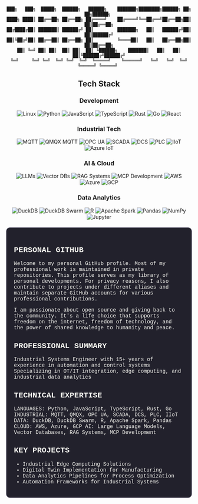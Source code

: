 <!-- Terminal-style Dracula Pro Theme for GitHub Profile -->
<!-- Background: #22212C, Foreground: #F8F8F2, Comment: #7970A9 -->
<!-- Purple: #9580FF, Pink: #FF80BF, Green: #8AFF80, Cyan: #80FFEA -->
<!-- Red: #FF9580, Yellow: #FFFF80, Orange: #FFCA80 -->

<div align="center">

```ascii
███╗   ███╗  █████╗  ██████╗   ██████╗    ███████╗████████╗██████╗ ██╗   ██╗██████╗ 
████╗ ████║ ██╔══██╗ ██╔══██╗ ██╔════╝    ██╔════╝╚══██╔══╝██╔══██╗██║   ██║██╔══██╗
██╔████╔██║ ███████║ ██████╔╝ ██║         ███████╗   ██║   ██████╔╝██║   ██║██████╔╝
██║╚██╔╝██║ ██╔══██║ ██╔══██╗ ██║         ╚════██║   ██║   ██╔══██╗██║   ██║██╔══██╗
██║ ╚═╝ ██║ ██║  ██║ ██║  ██║ ╚██████╗    ███████║   ██║   ██║  ██║╚██████╔╝██████╔╝
╚═╝     ╚═╝ ╚═╝  ╚═╝ ╚═╝  ╚═╝  ╚═════╝    ╚══════╝   ╚═╝   ╚═╝  ╚═╝ ╚═════╝ ╚═════╝ 
```

</div>

<div align="center">
  <!-- Tech Stack -->
  <h2>Tech Stack</h2>
  <h3>Development</h3>
  <img src="https://img.shields.io/badge/Linux-9580FF?style=flat-square&logo=linux" alt="Linux">
  <img src="https://img.shields.io/badge/Python-FFCA80?style=flat-square&logo=python" alt="Python">
  <img src="https://img.shields.io/badge/JavaScript-FFFF80?style=flat-square&logo=javascript" alt="JavaScript">
  <img src="https://img.shields.io/badge/TypeScript-80FFEA?style=flat-square&logo=typescript" alt="TypeScript">
  <img src="https://img.shields.io/badge/Rust-FF9580?style=flat-square&logo=rust" alt="Rust">
  <img src="https://img.shields.io/badge/Go-80FFEA?style=flat-square&logo=go" alt="Go">
  <img src="https://img.shields.io/badge/React-FFFF80?style=flat-square&logo=react" alt="React">
  <br>
  
  <!-- Industrial Tech -->
  <h3>Industrial Tech</h3>
  <img src="https://img.shields.io/badge/MQTT-FFCA80?style=flat-square&logo=mqtt" alt="MQTT">
  <img src="https://img.shields.io/badge/QMQX_MQTT-FF9580?style=flat-square&logo=mqtt" alt="QMQX MQTT">
  <img src="https://img.shields.io/badge/OPC_UA-8AFF80?style=flat-square" alt="OPC UA">
  <img src="https://img.shields.io/badge/SCADA-9580FF?style=flat-square" alt="SCADA">
  <img src="https://img.shields.io/badge/DCS-FF80BF?style=flat-square" alt="DCS">
  <img src="https://img.shields.io/badge/PLC-FFFF80?style=flat-square" alt="PLC">
  <img src="https://img.shields.io/badge/IIoT-80FFEA?style=flat-square" alt="IIoT">
  <img src="https://img.shields.io/badge/Azure_IoT-FF9580?style=flat-square&logo=microsoftazure" alt="Azure IoT">
  <br>
  
  <!-- AI & Cloud -->
  <h3>AI & Cloud</h3>
  <img src="https://img.shields.io/badge/Large_Language_Models-FF9580?style=flat-square" alt="LLMs">
  <img src="https://img.shields.io/badge/Vector_Databases-9580FF?style=flat-square" alt="Vector DBs">
  <img src="https://img.shields.io/badge/RAG_Systems-FF80BF?style=flat-square" alt="RAG Systems">
  <img src="https://img.shields.io/badge/MCP_Development-80FFEA?style=flat-square" alt="MCP Development">
  <img src="https://img.shields.io/badge/AWS-FFFF80?style=flat-square&logo=amazon-aws" alt="AWS">
  <img src="https://img.shields.io/badge/Azure-80FFEA?style=flat-square&logo=microsoftazure" alt="Azure">
  <img src="https://img.shields.io/badge/GCP-FF9580?style=flat-square&logo=google-cloud" alt="GCP">
  <br>
  
  <!-- Data Analytics -->
  <h3>Data Analytics</h3>
  <img src="https://img.shields.io/badge/DuckDB-9580FF?style=flat-square&logo=duckdb" alt="DuckDB">
  <img src="https://img.shields.io/badge/DuckDB_Swarm-FF80BF?style=flat-square&logo=duckdb" alt="DuckDB Swarm">
  <img src="https://img.shields.io/badge/R-80FFEA?style=flat-square&logo=r" alt="R">
  <img src="https://img.shields.io/badge/Apache_Spark-FFCA80?style=flat-square&logo=apache-spark" alt="Apache Spark">
  <img src="https://img.shields.io/badge/Pandas-8AFF80?style=flat-square&logo=pandas" alt="Pandas">
  <img src="https://img.shields.io/badge/NumPy-FFFF80?style=flat-square&logo=numpy" alt="NumPy">
  <img src="https://img.shields.io/badge/Jupyter-FF9580?style=flat-square&logo=jupyter" alt="Jupyter">
</div>

<div style="background-color: #22212C; color: #F8F8F2; font-family: 'Courier New', monospace; padding: 20px; border-radius: 10px; border: 1px solid #454158; margin-top: 20px;">

PERSONAL GITHUB
--------------
Welcome to my personal GitHub profile. Most of my professional work is maintained in private repositories.
This profile serves as my library of personal developments. For privacy reasons, I also contribute to projects under different aliases and maintain separate GitHub accounts for various professional contributions.

I am passionate about open source and giving back to the community. It's a life choice that supports freedom on the internet, freedom of technology, and the power of shared knowledge to humanity and peace.

PROFESSIONAL SUMMARY
-------------------
Industrial Systems Engineer with 15+ years of experience in automation and control systems
Specializing in OT/IT integration, edge computing, and industrial data analytics

TECHNICAL EXPERTISE
------------------
LANGUAGES: Python, JavaScript, TypeScript, Rust, Go
INDUSTRIAL: MQTT, QMQX, OPC UA, SCADA, DCS, PLC, IIoT
DATA: DuckDB, DuckDB Swarm, R, Apache Spark, Pandas
CLOUD: AWS, Azure, GCP
AI: Large Language Models, Vector Databases, RAG Systems, MCP Development

KEY PROJECTS
-----------
- Industrial Edge Computing Solutions
- Digital Twin Implementation for Manufacturing
- Data Analytics Pipelines for Process Optimization
- Automation Frameworks for Industrial Systems

</div>

<!-- Easter egg: There's a robot class hidden in the matrix. Find it if you can. -->
